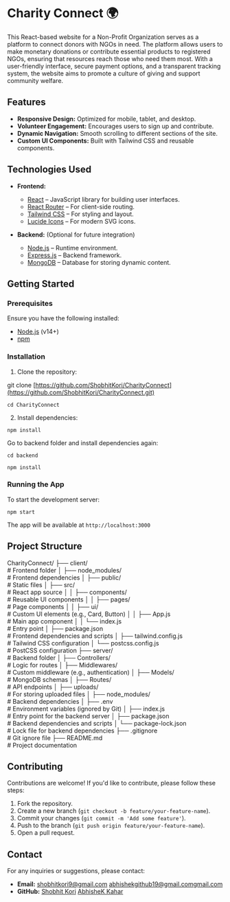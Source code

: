 # Charity Connect 🌍

This React-based website for a Non-Profit Organization serves as a platform to connect donors with NGOs in need. The platform allows users to make monetary donations or contribute essential products to registered NGOs, ensuring that resources reach those who need them most. With a user-friendly interface, secure payment options, and a transparent tracking system, the website aims to promote a culture of giving and support community welfare.

## Features

- **Responsive Design:** Optimized for mobile, tablet, and desktop.
- **Volunteer Engagement:** Encourages users to sign up and contribute.
- **Dynamic Navigation:** Smooth scrolling to different sections of the site.
- **Custom UI Components:** Built with Tailwind CSS and reusable components.

## Technologies Used

- **Frontend:**
  - [React](https://reactjs.org/) – JavaScript library for building user interfaces.
  - [React Router](https://reactrouter.com/) – For client-side routing.
  - [Tailwind CSS](https://tailwindcss.com/) – For styling and layout.
  - [Lucide Icons](https://lucide.dev/) – For modern SVG icons.

- **Backend:** (Optional for future integration)
  - [Node.js](https://nodejs.org/) – Runtime environment.
  - [Express.js](https://expressjs.com/) – Backend framework.
  - [MongoDB](https://www.mongodb.com/) – Database for storing dynamic content.

## Getting Started

### Prerequisites

Ensure you have the following installed:

- [Node.js](https://nodejs.org/) (v14+)
- [npm](https://www.npmjs.com/) 

### Installation

1. Clone the repository:

git clone [https://github.com/ShobhitKori/CharityConnect](https://github.com/ShobhitKori/CharityConnect.git)   <br>

`cd CharityConnect`

2. Install dependencies:

`npm install`

Go to backend folder and install dependencies again:

`cd backend` <br>

`npm install`

### Running the App

To start the development server:

`npm start`

The app will be available at `http://localhost:3000`

## Project Structure

CharityConnect/
├── client/                       <br>  # Frontend folder
│   ├── node_modules/             <br>  # Frontend dependencies
│   ├── public/                   <br>  # Static files
│   ├── src/                      <br>  # React app source
│   │   ├── components/           <br>  # Reusable UI components
│   │   ├── pages/                <br>  # Page components
│   │   ├── ui/                   <br>  # Custom UI elements (e.g., Card, Button)
│   │   ├── App.js                <br>  # Main app component
│   │   └── index.js              <br>  # Entry point
│   ├── package.json              <br>  # Frontend dependencies and scripts
│   ├── tailwind.config.js        <br>  # Tailwind CSS configuration
│   └── postcss.config.js         <br>  # PostCSS configuration
├── server/                       <br>  # Backend folder
│   ├── Controllers/              <br>  # Logic for routes
│   ├── Middlewares/              <br>  # Custom middleware (e.g., authentication)
│   ├── Models/                   <br>  # MongoDB schemas
│   ├── Routes/                   <br>  # API endpoints
│   ├── uploads/                  <br>  # For storing uploaded files
│   ├── node_modules/             <br>  # Backend dependencies
│   ├── .env                      <br>  # Environment variables (ignored by Git)
│   ├── index.js                  <br>  # Entry point for the backend server
│   ├── package.json              <br>  # Backend dependencies and scripts
│   └── package-lock.json         <br>  # Lock file for backend dependencies
├── .gitignore                    <br>  # Git ignore file
├── README.md                     <br>  # Project documentation

## Contributing

Contributions are welcome! If you'd like to contribute, please follow these steps:

1. Fork the repository.
2. Create a new branch (`git checkout -b feature/your-feature-name`).
3. Commit your changes (`git commit -m 'Add some feature'`).
4. Push to the branch (`git push origin feature/your-feature-name`).
5. Open a pull request.

## Contact

For any inquiries or suggestions, please contact:

- **Email:** [shobhitkori9@gmail.com](mailto:youremail@example.com)   [abhishekgithub19@gmail.comgmail.com](mailto:youremail@example.com)
- **GitHub:** [Shobhit Kori](https://github.com/ShobhitKori)   [AbhisheK Kahar](https://github.com/abhishek19kahar)
